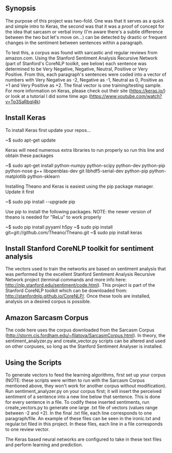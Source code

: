 ## Synopsis 

The purpose of this project was two-fold. One was that it serves as a quick and simple intro to Keras, the second was that it was a proof of concept for the idea that sarcasm or verbal irony (I'm aware there's a subtle difference between the two but let's move on...) can be detected by drastic or frequent changes in the sentiment between sentences within a paragraph. 

To test this, a corpus was found with sarcastic and regular reviews from amazon.com. Using the Stanford Sentiment Analysis Recursive Network (part of Stanford's CoreNLP toolkit, see below) each sentence was determined to be Very Negative, Negative, Neutral, Positive or Very Positive. From this, each paragraph's sentences were coded into a vector of numbers with Very Negative as -2, Negative as -1, Neutral as 0, Positive as +1 and Very Positive as +2. The final vector is one training/testing sample. For more information on Keras, please check out their site (https://keras.io/) or look at a tutorial I did some time ago (https://www.youtube.com/watch?v=Tp3SaRbql4k) 

## Install Keras

To install Keras first update your repos...

~$ sudo apt-get update

Keras will need numerous extra libraries to run properly so run this line and obtain these packages

~$ sudo apt-get install python-numpy python-scipy python-dev python-pip python-nose g++ libopenblas-dev git libhdf5-serial-dev python-pip python-matplotlib python-sklearn

Installing Theano and Keras is easiest using the pip package manager. Update it first

~$ sudo pip install --upgrade pip

Use pip to install the following packages. NOTE: the newer version of theano is needed for "ReLu" to work properly

~$ sudo pip install pyyaml h5py
~$ sudo pip install git+git://github.com/Theano/Theano.git
~$ sudo pip install keras

## Install Stanford CoreNLP toolkit for sentiment analysis

The vectors used to train the networks are based on sentiment analysis that was performed by the excellent Stanford Sentiment Analysis Recursive Network project (terminal commands and more info here: http://nlp.stanford.edu/sentiment/code.html). This project is part of the Stanford CoreNLP toolkit which can be downloaded from: http://stanfordnlp.github.io/CoreNLP/. Once these tools are installed, analysis on a desired corpus is possible. 

## Amazon Sarcasm Corpus 

The code here uses the corpus downloaded from the Sarcasm Corpus (http://storm.cis.fordham.edu/~filatova/SarcasmCorpus.html). In theory, the sentiment_analyzer.py and create_vector.py scripts can be altered and used on other corpuses, so long as the Stanford Sentiment Analyser is installed. 

## Using the Scripts

To generate vectors to feed the learning algorithms, first set up your corpus (NOTE: these scripts were written to run with the Sarcasm Corpus mentioned above, they won't work for another corpus without modification). Run sentiment_analyzer.py on your corpus first; it will insert the perceived sentiment of a sentence into a new line below that sentence. This is done for every sentence in a file. To codify these inserted sentiments, run create_vectors.py to generate one large .txt file of vectors (values range between -2 and +2). In the final .txt file, each line corresponds to one paragraph/file. An example of these files can be seen in the ironic.txt and regular.txt filed in this project. In these files, each line in a file corresponds to one review vector. 

The Keras based neural networks are configured to take in these text files and perform learning and prediction. 
